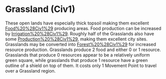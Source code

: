 # Grassland (Civ1)

These open lands have especially thick topsoil making them excellent [Food%20%28Civ1%29](food) producing areas. Food production can be increased by [Irrigation%20%28Civ1%29](irrigation). Roughly half of the Grasslands also have some [Production%20%28Civ1%29](resources), making them excellent city sites. Grasslands may be converted into [Forest%20%28Civ1%29](Forests) for increased resource production.
Grasslands produce 2 food and either 0 or 1 resource. Grasslands that produce 0 resources appear to be a relatively uniform green square, while grasslands that produce 1 resource have a green outline of a shield on top of them.
It costs only 1 Movement Point to travel over a Grassland region.